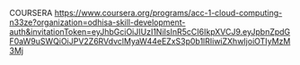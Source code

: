 COURSERA 
https://www.coursera.org/programs/acc-1-cloud-computing-n33ze?organization=odhisa-skill-development-auth&invitationToken=eyJhbGciOiJIUzI1NiIsInR5cCI6IkpXVCJ9.eyJpbnZpdGF0aW9uSWQiOiJPV2Z6RVdvclMyaW44eEZxS3p0b1lRIiwiZXhwIjoiOTIyMzM3Mj
